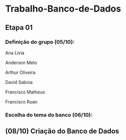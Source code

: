 # Trabalho-Banco-de-Dados
## Etapa 01
### Definição do grupo (05/10):
Ana Lívia<p>
Anderson Melo<p>
Arthur Oliveira<p>
David Saboia<p>
Francisco Matheus<p>
Francisco Ruan

### Escolha do tema do banco (06/10):

## (08/10) Criação do Banco de Dados
